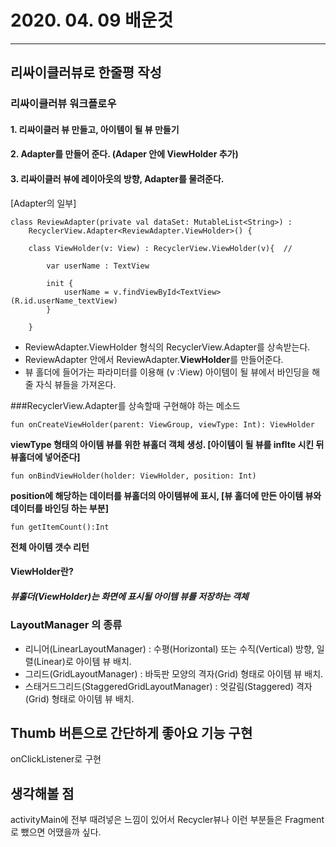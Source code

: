 # 2020. 04. 09 배운것
* * *
## **리싸이클러뷰로 한줄평 작성**
### 리싸이클러뷰 워크플로우
  
####     1. 리싸이클러 뷰 만들고, 아이템이 될 뷰 만들기
####     2. Adapter를 만들어 준다. (Adaper 안에 ViewHolder 추가)
####     3. 리싸이클러 뷰에 레이아웃의 방향, Adapter를 물려준다.
  
[Adapter의 일부]
```
class ReviewAdapter(private val dataSet: MutableList<String>) :
    RecyclerView.Adapter<ReviewAdapter.ViewHolder>() { 
     
    class ViewHolder(v: View) : RecyclerView.ViewHolder(v){  //

        var userName : TextView

        init {
            userName = v.findViewById<TextView>(R.id.userName_textView)
        }

    }
```

* ReviewAdapter.ViewHolder 형식의 RecyclerView.Adapter를 상속받는다.
* ReviewAdapter 안에서 ReviewAdapter.**ViewHolder**를 만들어준다.
* 뷰 홀더에 들어가는 파라미터를 이용해 (v :View) 아이템이 될 뷰에서 바인딩을 해줄 자식 뷰들을 가져온다.



###RecyclerView.Adapter를 상속할때 구현해야 하는 메소드

```
fun onCreateViewHolder(parent: ViewGroup, viewType: Int): ViewHolder
```
__viewType 형태의 아이템 뷰를 위한 뷰홀더 객체 생성. [아이템이 될 뷰를 inflte 시킨 뒤 뷰홀더에 넣어준다]__

                
```
fun onBindViewHolder(holder: ViewHolder, position: Int)
```
__position에 해당하는 데이터를 뷰홀더의 아이템뷰에 표시, [뷰 홀더에 만든 아이템 뷰와 데이터를 바인딩 하는 부분]__

                 
```
fun getItemCount():Int
```
__전체 아이템 갯수 리턴__

                 
#### **ViewHolder란?** 
##### __뷰홀더(ViewHolder)는 화면에 표시될 아이템 뷰를 저장하는 객체__




### LayoutManager 의 종류
- 리니어(LinearLayoutManager) : 수평(Horizontal) 또는 수직(Vertical) 방향, 일렬(Linear)로 아이템 뷰 배치.
- 그리드(GridLayoutManager) : 바둑판 모양의 격자(Grid) 형태로 아이템 뷰 배치.
- 스태거드그리드(StaggeredGridLayoutManager) : 엇갈림(Staggered) 격자(Grid) 형태로 아이템 뷰 배치.


## Thumb 버튼으로 간단하게 좋아요 기능 구현
onClickListener로 구현


## 생각해볼 점
activityMain에 전부 때려넣은 느낌이 있어서 
Recycler뷰나 이런 부분들은 Fragment로 뺐으면 어땠을까 싶다.
